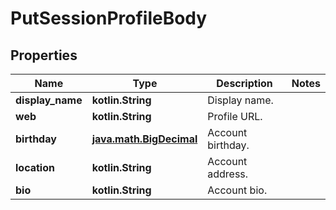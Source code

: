 
# PutSessionProfileBody

## Properties
Name | Type | Description | Notes
------------ | ------------- | ------------- | -------------
**display_name** | **kotlin.String** | Display name. | 
**web** | **kotlin.String** | Profile URL. | 
**birthday** | [**java.math.BigDecimal**](java.math.BigDecimal.md) | Account birthday. | 
**location** | **kotlin.String** | Account address. | 
**bio** | **kotlin.String** | Account bio. | 



